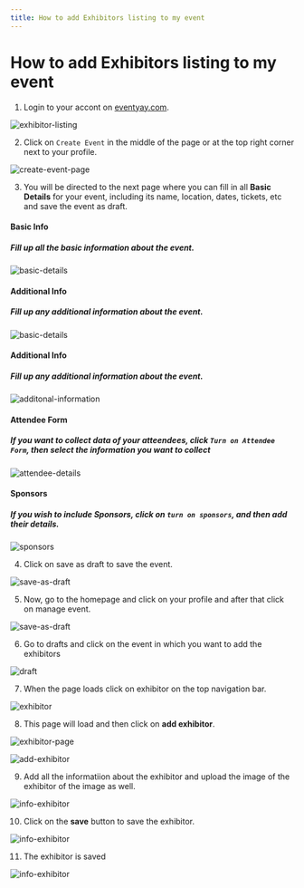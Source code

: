 ```yaml
---
title: How to add Exhibitors listing to my event 
---
```


# How to add Exhibitors listing to my event

1. Login to your accont on [eventyay.com](https://eventyay.com).

![exhibitor-listing](/images/how-to-add-exhibitor-in-event-13.png)

2. Click on `Create Event` in the middle of the page or at the top right corner next to your profile.

![create-event-page](/images/how-to-add-exhibitor-in-event-0.png)

3. You will be directed to the next page where you can fill in all **Basic Details** for your event, including its name, location, dates, tickets, etc and save the event as draft.

#### Basic Info
##### Fill up all the basic information about the event.
![basic-details](/images/how-to-add-exhibitor-in-event-1.png)

#### Additional Info
##### Fill up any additional information about the event.
![basic-details](/images/how-to-add-exhibitor-in-event-2.png)

#### Additional Info
##### Fill up any additional information about the event.
![additonal-information](/images/how-to-add-exhibitor-in-event-2.png)

#### Attendee Form 

##### If you want to collect data of your atteendees, click `Turn on Attendee Form`, then select the information you want to collect

![attendee-details](/images/how-to-add-exhibitor-in-event-3.png)

#### Sponsors

##### If you wish to include Sponsors, click on `turn on sponsors`, and then add their details.

![sponsors](/images/how-to-add-exhibitor-in-event-4.png)


4. Click on save as draft to save the event.


![save-as-draft](/images/how-to-add-exhibitor-in-event-5.png)

5. Now, go to the homepage and click on your profile and after that click on manage event.

![save-as-draft](/images/how-to-add-exhibitor-in-event-6.png)

6. Go to drafts and click on the event in which you want to add the exhibitors

![draft](/images/how-to-add-exhibitor-in-event-7.png)

7. When the page loads click on exhibitor on the top navigation bar.

![exhibitor](/images/how-to-add-exhibitor-in-event-8.png)

8. This page will load and then click on **add exhibitor**.

![exhibitor-page](/images/exhibitor-page.PNG)

![add-exhibitor](/images/how-to-add-exhibitor-in-event-9.png)

9. Add all the informatiion about the exhibitor and upload the image of the exhibitor of the image as well.

![info-exhibitor](/images/how-to-add-exhibitor-in-event-10.png)

10. Click on the **save** button to save the exhibitor.

![info-exhibitor](/images/how-to-add-exhibitor-in-event-11.png)

11. The exhibitor is saved

![info-exhibitor](/images/how-to-add-exhibitor-in-event-12.png)
